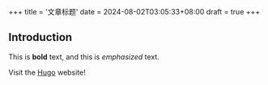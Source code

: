 +++
title = '文章标题'
date = 2024-08-02T03:05:33+08:00
draft = true
+++
## Introduction

This is **bold** text, and this is *emphasized* text.

Visit the [Hugo](https://gohugo.io) website!